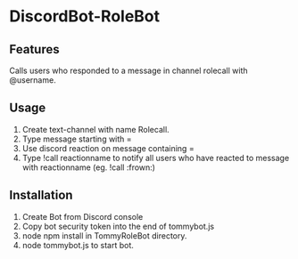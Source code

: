 # DiscordBot-RoleBot

## Features
Calls users who responded to a message in channel rolecall with @username.

## Usage
1. Create text-channel with name Rolecall.
2. Type message starting with =
3. Use discord reaction on message containing =
4. Type !call reactionname to notify all users who have reacted to message with reactionname (eg. !call :frown:)

## Installation
1. Create Bot from Discord console
2. Copy bot security token into the end of tommybot.js
3. node npm install in TommyRoleBot directory.
4. node tommybot.js to start bot.
